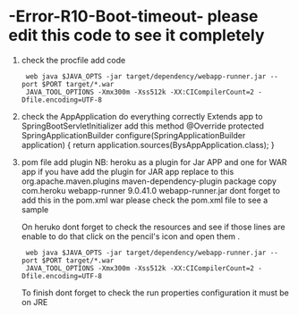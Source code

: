 # -Error-R10-Boot-timeout- please edit this code to see it completely

1) check the procfile add code 
 
        web java $JAVA_OPTS -jar target/dependency/webapp-runner.jar --port $PORT target/*.war
        JAVA_TOOL_OPTIONS -Xmx300m -Xss512k -XX:CICompilerCount=2 -Dfile.encoding=UTF-8
        
3) check the AppApplication do everything correctly
Extends app to SpringBootServletInitializer
add this method
  @Override
   protected SpringApplicationBuilder configure(SpringApplicationBuilder application) {
      return application.sources(BysAppApplication.class);
   }
   
4) pom file add plugin NB: heroku as a plugin for Jar APP and one for WAR app if you have add the plugin for JAR app replace to this 
     <plugin>
            <groupId>org.apache.maven.plugins</groupId>
            <artifactId>maven-dependency-plugin</artifactId>
            <executions>
                <execution>
                    <phase>package</phase>
                    <goals><goal>copy</goal></goals>
                    <configuration>
                        <artifactItems>
                            <artifactItem>
                                <groupId>com.heroku</groupId>
                                <artifactId>webapp-runner</artifactId>
                                <version>9.0.41.0</version>
                                <destFileName>webapp-runner.jar</destFileName>
                            </artifactItem>
                        </artifactItems>
                    </configuration>
                </execution>
            </executions>
        </plugin>
     dont forget to add this in the pom.xml 
  	 <packaging>war</packaging>
     please check the pom.xml file to see a sample
     
     On heruko dont forget to check the resources and see if those lines are enable to do that click on the pencil's icon and open them .
     
        web java $JAVA_OPTS -jar target/dependency/webapp-runner.jar --port $PORT target/*.war
        JAVA_TOOL_OPTIONS -Xmx300m -Xss512k -XX:CICompilerCount=2 -Dfile.encoding=UTF-8
     
     To finish dont forget to check the run properties configuration it must be on JRE
